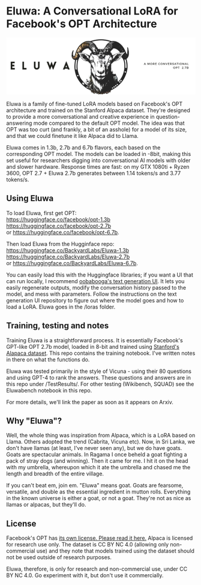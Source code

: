 # Eluwa: A Conversational LoRA for Facebook's OPT Architecture

![logo](/ELUWA-LOGO.jpg "baaaaaaaaaaaa")


Eluwa is a family of fine-tuned LoRA models based on Facebook's OPT architecture and trained on the Stanford Alpaca dataset. They're designed to provide a more conversational and creative experience in question-answering mode compared to the default OPT model. The idea was that OPT was too curt (and frankly, a bit of an asshole) for a model of its size, and that we could finetune it like Alpaca did to Llama. 

Eluwa comes in 1.3b, 2.7b and 6.7b flavors, each based on the corresponding OPT model. The models can be loaded in -8bit, making this set useful for researchers digging into conversational AI models with older and slower hardware. Response times are fast: on my GTX 1080ti + Ryzen 3600, OPT 2.7 + Eluwa 2.7b generates between 1.14 tokens/s and 3.77 tokens/s.

## Using Eluwa

To load Eluwa, first get OPT:   
https://huggingface.co/facebook/opt-1.3b  
https://huggingface.co/facebook/opt-2.7b  
or https://huggingface.co/facebook/opt-6.7b.  

Then load Eluwa from the Hugginface repo:  
https://huggingface.co/BackyardLabs/Eluwa-1.3b  
https://huggingface.co/BackyardLabs/Eluwa-2.7b  
or https://huggingface.co/BackyardLabs/Eluwa-6.7b.  

You can easily load this with the Huggingface libraries; if you want a UI that can run locally, I recommend [oobabooga's text generation UI](https://github.com/oobabooga/text-generation-webui). It lets you easily regenerate outputs, modify the conversation history passed to the model, and mess with parameters.  Follow the instructions on the text generation UI repository to figure out where the model goes and how to load a LoRA. Eluwa goes in the /loras folder.  

## Training, testing and notes

Training Eluwa is a straightforward process. It is essentially Facebook's GPT-like OPT 2.7b model, loaded in 8-bit and trained using [Stanford's Alapaca dataset](https://github.com/tatsu-lab/stanford_alpaca). This repo contains the training notebook. I've written notes in there on what the functions do. 

Eluwa was tested primarily in the style of Vicuna - using their 80 questions and using GPT-4 to rank the answers. These questions and answers are in this repo under /TestResults/. For other testing (Wikibench, SQUAD) see the Eluwabench notebook in this repo.

For more details, we'll link the paper as soon as it appears on Arxiv.


## Why "Eluwa"?

Well, the whole thing was inspiration from Alpaca, which is a LoRA based on Llama. Others adopted the trend (Cabrita, Vicuna etc). Now, in Sri Lanka, we don't have llamas (at least, I've never seen any), but we do have goats. Goats are spectacular animals. In Ragama I once beheld a goat fighting a pack of stray dogs (and winning). Then it came for me. I hit it on the head with my umbrella, whereupon which it ate the umbrella and chased me the length and breadth of the entire village. 

If you can't beat em, join em. "Eluwa" means goat. Goats are fearsome, versatile, and double as the essential ingredient in mutton rolls. Everything in the known universe is either a goat, or not a goat. They're not as nice as llamas or alpacas, but they'll do.

## License

Facebook's OPT has [its own license. Please read it here.](https://github.com/facebookresearch/metaseq/blob/main/projects/OPT/MODEL_LICENSE.md)
Alpaca is licensed for research use only. The dataset is CC BY NC 4.0 (allowing only non-commercial use) and they note that models trained using the dataset should not be used outside of research purposes. 

Eluwa, therefore, is only for research and non-commercial use, under CC BY NC 4.0. Go experiment with it, but don't use it commercially. 

